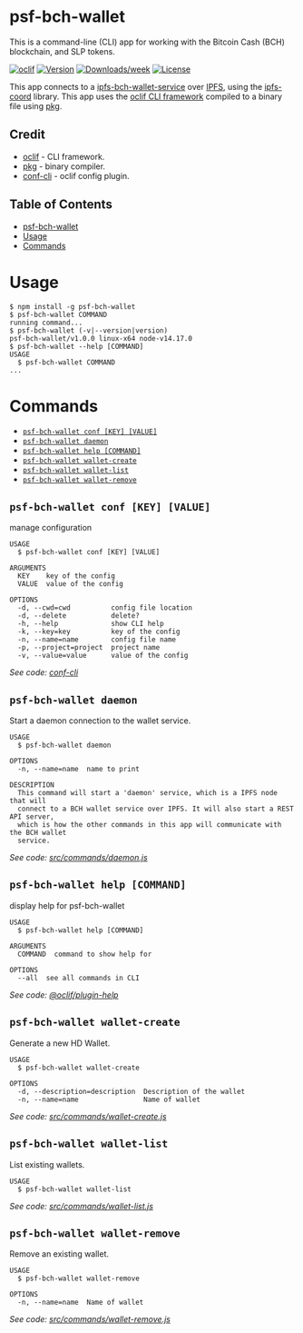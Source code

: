 # psf-bch-wallet

This is a command-line (CLI) app for working with the Bitcoin Cash (BCH) blockchain, and SLP tokens.

[![oclif](https://img.shields.io/badge/cli-oclif-brightgreen.svg)](https://oclif.io)
[![Version](https://img.shields.io/npm/v/bin-cli-boilerplate.svg)](https://npmjs.org/package/bin-cli-boilerplate)
[![Downloads/week](https://img.shields.io/npm/dw/bin-cli-boilerplate.svg)](https://npmjs.org/package/bin-cli-boilerplate)
[![License](https://img.shields.io/npm/l/bin-cli-boilerplate.svg)](https://github.com/christroutner/bin-cli-boilerplate/blob/master/package.json)

This app connects to a [ipfs-bch-wallet-service](https://github.com/Permissionless-Software-Foundation/ipfs-bch-wallet-service) over [IPFS](https://ipfs.io), using the [ipfs-coord](https://github.com/Permissionless-Software-Foundation/ipfs-coord) library. This app uses the [oclif CLI framework](https://oclif.io/) compiled to a binary file using [pkg](https://github.com/vercel/pkg).

## Credit

- [oclif](https://oclif.io/) - CLI framework.
- [pkg](https://github.com/vercel/pkg) - binary compiler.
- [conf-cli](https://github.com/natzcam/conf-cli) - oclif config plugin.

## Table of Contents

<!-- toc -->

- [psf-bch-wallet](#psf-bch-wallet)
- [Usage](#usage)
- [Commands](#commands)
<!-- tocstop -->

# Usage

<!-- usage -->

```sh-session
$ npm install -g psf-bch-wallet
$ psf-bch-wallet COMMAND
running command...
$ psf-bch-wallet (-v|--version|version)
psf-bch-wallet/v1.0.0 linux-x64 node-v14.17.0
$ psf-bch-wallet --help [COMMAND]
USAGE
  $ psf-bch-wallet COMMAND
...
```

<!-- usagestop -->

# Commands

<!-- commands -->

- [`psf-bch-wallet conf [KEY] [VALUE]`](#psf-bch-wallet-conf-key-value)
- [`psf-bch-wallet daemon`](#psf-bch-wallet-daemon)
- [`psf-bch-wallet help [COMMAND]`](#psf-bch-wallet-help-command)
- [`psf-bch-wallet wallet-create`](#psf-bch-wallet-wallet-create)
- [`psf-bch-wallet wallet-list`](#psf-bch-wallet-wallet-list)
- [`psf-bch-wallet wallet-remove`](#psf-bch-wallet-wallet-remove)

## `psf-bch-wallet conf [KEY] [VALUE]`

manage configuration

```
USAGE
  $ psf-bch-wallet conf [KEY] [VALUE]

ARGUMENTS
  KEY    key of the config
  VALUE  value of the config

OPTIONS
  -d, --cwd=cwd          config file location
  -d, --delete           delete?
  -h, --help             show CLI help
  -k, --key=key          key of the config
  -n, --name=name        config file name
  -p, --project=project  project name
  -v, --value=value      value of the config
```

_See code: [conf-cli](https://github.com/natzcam/conf-cli/blob/v0.1.9/src/commands/conf.ts)_

## `psf-bch-wallet daemon`

Start a daemon connection to the wallet service.

```
USAGE
  $ psf-bch-wallet daemon

OPTIONS
  -n, --name=name  name to print

DESCRIPTION
  This command will start a 'daemon' service, which is a IPFS node that will
  connect to a BCH wallet service over IPFS. It will also start a REST API server,
  which is how the other commands in this app will communicate with the BCH wallet
  service.
```

_See code: [src/commands/daemon.js](https://github.com/Permissionless-Software-Foundation/psf-bch-wallet/blob/vv1.0.0/src/commands/daemon.js)_

## `psf-bch-wallet help [COMMAND]`

display help for psf-bch-wallet

```
USAGE
  $ psf-bch-wallet help [COMMAND]

ARGUMENTS
  COMMAND  command to show help for

OPTIONS
  --all  see all commands in CLI
```

_See code: [@oclif/plugin-help](https://github.com/oclif/plugin-help/blob/v3.2.2/src/commands/help.ts)_

## `psf-bch-wallet wallet-create`

Generate a new HD Wallet.

```
USAGE
  $ psf-bch-wallet wallet-create

OPTIONS
  -d, --description=description  Description of the wallet
  -n, --name=name                Name of wallet
```

_See code: [src/commands/wallet-create.js](https://github.com/Permissionless-Software-Foundation/psf-bch-wallet/blob/vv1.0.0/src/commands/wallet-create.js)_

## `psf-bch-wallet wallet-list`

List existing wallets.

```
USAGE
  $ psf-bch-wallet wallet-list
```

_See code: [src/commands/wallet-list.js](https://github.com/Permissionless-Software-Foundation/psf-bch-wallet/blob/vv1.0.0/src/commands/wallet-list.js)_

## `psf-bch-wallet wallet-remove`

Remove an existing wallet.

```
USAGE
  $ psf-bch-wallet wallet-remove

OPTIONS
  -n, --name=name  Name of wallet
```

_See code: [src/commands/wallet-remove.js](https://github.com/Permissionless-Software-Foundation/psf-bch-wallet/blob/vv1.0.0/src/commands/wallet-remove.js)_

<!-- commandsstop -->
